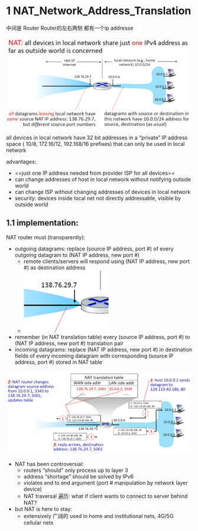 

# 1 NAT_Network_Address_Translation

中间是 Router 
Router的左右两侧 都有一个ip addresse 

![](image/Pasted%20image%2020241112194549.png)


all devices in local network have 32 bit addresses in a “private” IP address space ( 10/8, 172.16/12, 192.168/16 prefixes) that can only be used in local network

advantages:
- ==just one IP address needed from provider ISP for all devices==
- can change addresses of host in local network without notifying outside world
- can change ISP without changing addresses of devices in local network
- security: devices inside local net not directly addressable, visible by outside world



## 1.1 implementation:

NAT router must (transparently):
- outgoing datagrams: replace (source IP address, port #) of every outgoing datagram to (NAT IP address, new port #)
    - remote clients/servers will respond using (NAT IP address, new port #) as destination address
    - ![](image/Pasted%20image%2020241112201214.png)
- remember (in NAT translation table) every (source IP address, port #) to (NAT IP address, new port #) translation pair
- incoming datagrams: replace (NAT IP address, new port #) in destination fields of every incoming datagram with corresponding (source IP address, port #) stored in NAT table

![](image/Pasted%20image%2020241112201340.png)



- NAT has been controversial:
    - routers “should” only process up to layer 3
    - address “shortage” should be solved by IPv6
    - violates end to end argument (port # manipulation by network layer device)
    - NAT traversal 遍历: what if client wants to connect to server behind NAT?
- but NAT is here to stay: 
    - extensively 广阔的 used in home and institutional nets, 4G/5G cellular nets




